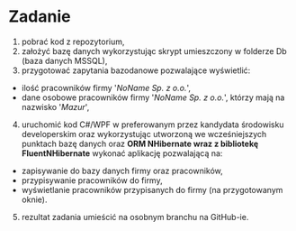 # Zadanie

1. pobrać kod z repozytorium,
2. założyć bazę danych wykorzystując skrypt umieszczony w folderze Db (baza danych MSSQL),
3. przygotować zapytania bazodanowe pozwalające wyświetlić:
- ilość pracowników firmy '*NoName Sp. z o.o.*',
- dane osobowe pracowników firmy '*NoName Sp. z o.o.*', którzy mają na nazwisko '*Mazur*',
4. uruchomić kod C#/WPF w preferowanym przez kandydata środowisku developerskim oraz wykorzystując utworzoną we wcześniejszych punktach bazę danych oraz **ORM NHibernate wraz z bibliotekę FluentNHibernate** wykonać aplikację pozwalającą na:
- zapisywanie do bazy danych firmy oraz pracowników,
- przypisywanie pracowników do firmy,
- wyświetlanie pracowników przypisanych do firmy (na przygotowanym oknie).
5. rezultat zadania umieścić na osobnym branchu na GitHub-ie.
